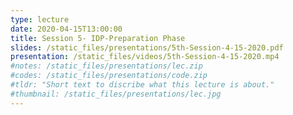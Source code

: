 ```yaml
---
type: lecture
date: 2020-04-15T13:00:00
title: Session 5- IDP-Preparation Phase
slides: /static_files/presentations/5th-Session-4-15-2020.pdf
presentation: /static_files/videos/5th-Session-4-15-2020.mp4
#notes: /static_files/presentations/lec.zip
#codes: /static_files/presentations/code.zip
#tldr: "Short text to discribe what this lecture is about."
#thumbnail: /static_files/presentations/lec.jpg
---
```


